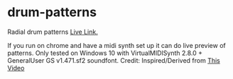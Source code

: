 # drum-patterns
Radial drum patterns
[Live Link.](https://i-sayer.github.io/drum-patterns/)

If you run on chrome and have a midi synth set up it can do live preview of patterns.
Only tested on Windows 10 with VirtualMIDISynth 2.8.0 + GeneralUser GS v1.471.sf2 soundfont.
Credit: Inspired/Derived from [This Video](https://www.youtube.com/redirect?q=https%3A%2F%2Fdocs.google.com%2Fspreadsheet%2Fccc%3Fkey%3D0Avivo20O97AMdEU1ZlZELUFmaVdaX2hSQlBtNldrSEE%26usp%3Dsharing&redir_token=tLNyvEyobqLdnv82zEzsyTyjDPh8MTU3NzM0MTYxMkAxNTc3MjU1MjEy&v=tm2BgO1VaRY&event=video_description)
